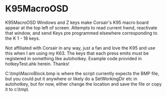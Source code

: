 # K95MacroOSD
K95MacroOSD
Windows and Z keys make Corsair's K95 macro board appear at the top left of screen.  Attempts to read current hwnd, reactivate that window, and send Keys pre programmed elsewhere corresponding to the K 1 - 18 keys.

Not affiliated with Corsair in any way, just a fan and love the K95 and use this when I am using my K63.  The keys that each press emits must be registered in something like autohotkey.  Example code provided in hotkeyTest.ahk herein.  Thanks! 

C:\tmp\MacroBlock.bmp is where the script currently expects the BMP file, but you could put it anywhere or likely do a SetWorkingDir etc in autohotkey, but for now, either change the location and save the file or copy it to c:\tmp\
